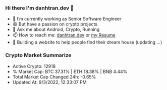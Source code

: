 ### Hi there I'm danhtran.dev 👋

- 🔭 I’m currently working as Senior Software Engineer
- 😄 But have a passion on crypto projects
- 💬 Ask me about Android, Crypto, Running 
- 📫 How to reach me: <a href="https://danhtran.dev" target="_blank">danhtran.dev</a> or <a href="Developer-Resume.pdf" target="_blank">my Resume</a>
- 🌱 Building a website to help people find their dream house (updating ...)

### Crypto Market Summarize
- Active Crypto: 12918
- % Market Cap: BTC 37.31% | ETH 18.38% | BNB 4.44%
- Total Market Cap Changed 24h: -0.65%
- Updated At: 9/3/2022, 12:33:07 PM
